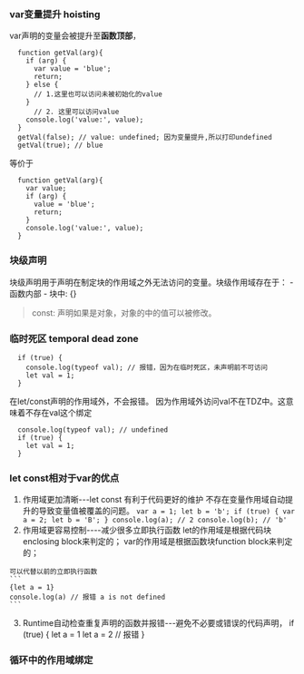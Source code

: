 ### var变量提升 hoisting
  var声明的变量会被提升至**函数顶部**，
  ```
    function getVal(arg){
      if (arg) {
        var value = 'blue';
        return;
      } else {
        // 1.这里也可以访问未被初始化的value
      }
        // 2. 这里可以访问value
      console.log('value:', value);
    }
    getVal(false); // value: undefined; 因为变量提升,所以打印undefined
    getVal(true); // blue
  ```
  等价于
  ```
    function getVal(arg){
      var value;
      if (arg) {
        value = 'blue';
        return;
      }
      console.log('value:', value);
    }
  ```

### 块级声明
  块级声明用于声明在制定块的作用域之外无法访问的变量。块级作用域存在于：
    - 函数内部
    - 块中: {}
  > const: 声明如果是对象，对象的中的值可以被修改。

### 临时死区 temporal dead zone
  ```
    if (true) {
      console.log(typeof val); // 报错，因为在临时死区，未声明前不可访问
      let val = 1;
    }
  ```
  在let/const声明的作用域外，不会报错。
  因为作用域外访问val不在TDZ中。这意味着不存在val这个绑定
  ```
    console.log(typeof val); // undefined
    if (true) {
      let val = 1;
    }
  ```
### let const相对于var的优点
  1. 作用域更加清晰---let const 有利于代码更好的维护
    不存在变量作用域自动提升的导致变量值被覆盖的问题。
    ```
      var a = 1;
      let b = 'b';
      if (true) {
        var a = 2;
        let b = 'B';
      }
      console.log(a); // 2
      console.log(b); // 'b'
    ```
  2. 作用域更容易控制----减少很多立即执行函数
    let的作用域是根据代码块enclosing block来判定的；
    var的作用域是根据函数块function block来判定的；

    可以代替以前的立即执行函数
    ```
    {let a = 1}
    console.log(a) // 报错 a is not defined
    ```
  3. Runtime自动检查重复声明的函数并报错---避免不必要或错误的代码声明，
    if (true) {
      let a = 1
      let a = 2 // 报错
    }

### 循环中的作用域绑定
